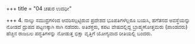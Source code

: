 +++
title = "04 ಚತುರ ಉದಧೀ"

+++
4. ನಾಲ್ಕು ಸಮುದ್ರಗಳಿಂದ ಆವರಿಸಲ್ಪಟ್ಟಿರುವ ಪ್ರದೇಶದ ಭೂಪತಿಗಳೆಲ್ಲರೂ ಬಯಸಿ, ಹಗೆತನದ ಅವಸ್ಥೆಯನ್ನು ನೋಡದೆ ದ್ರುಪದ ಪಟ್ಟಣಕ್ಕಾಗಿ ಸಾಗಿ ನಡೆದರು. ಅತಿಶಕ್ತರು, ಕಪಟ ವೇಷದಲ್ಲಿದ್ದ  ಬ್ರಾಹ್ಮಣೋತ್ತಮರು (ಪಾಂಡವರು) ಹೆಚ್ಚಿನ ರಾಜಬಲ ಪದ್ಧತಿಗಳನ್ನು ನೋಡುತ್ತ ಭಿಕ್ಷಾ ವೃತ್ತಿಗೆ ಯೋಗ್ಯವಾದ ರೀತಿಯಲ್ಲಿ ಬಂದರು.